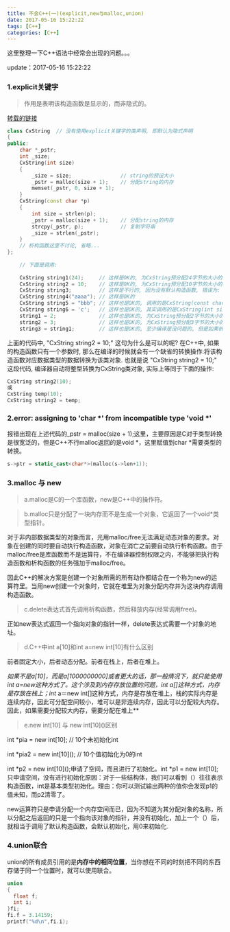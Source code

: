 ```yaml
---
title: 不会C++(一)(explicit,new与malloc,union)
date: 2017-05-16 15:22:22
tags: [C++]
categories: [C++]
---
```


这里整理一下C++语法中经常会出现的问题。。。

<!--more-->

update：2017-05-16 15:22:22

### 1.explicit关键字

> 作用是表明该构造函数是显示的，而非隐式的。

[转载的链接](http://www.cnblogs.com/ymy124/p/3632634.html)

```C++
class CxString  // 没有使用explicit关键字的类声明, 即默认为隐式声明  
{  
public:  
    char *_pstr;  
    int _size;  
    CxString(int size)  
    {  
        _size = size;                // string的预设大小  
        _pstr = malloc(size + 1);    // 分配string的内存  
        memset(_pstr, 0, size + 1);  
    }  
    CxString(const char *p)  
    {  
        int size = strlen(p);  
        _pstr = malloc(size + 1);    // 分配string的内存  
        strcpy(_pstr, p);            // 复制字符串  
        _size = strlen(_pstr);  
    }  
    // 析构函数这里不讨论, 省略...  
};  
  
    // 下面是调用:  
  
    CxString string1(24);     // 这样是OK的, 为CxString预分配24字节的大小的内存  
    CxString string2 = 10;    // 这样是OK的, 为CxString预分配10字节的大小的内存  
    CxString string3;         // 这样是不行的, 因为没有默认构造函数, 错误为: “CxString”: 没有合适的默认构造函数可用  
    CxString string4("aaaa"); // 这样是OK的  
    CxString string5 = "bbb"; // 这样也是OK的, 调用的是CxString(const char *p)  
    CxString string6 = 'c';   // 这样也是OK的, 其实调用的是CxString(int size), 且size等于'c'的ascii码  
    string1 = 2;              // 这样也是OK的, 为CxString预分配2字节的大小的内存  
    string2 = 3;              // 这样也是OK的, 为CxString预分配3字节的大小的内存  
    string3 = string1;        // 这样也是OK的, 至少编译是没问题的, 但是如果析构函数里用free释放_pstr内存指针的时候可能会报错, 完整的代码必须重载运算符"=", 并在其中处理内存释放  
```

上面的代码中, "CxString string2 = 10;" 这句为什么是可以的呢? 在C++中, 如果的构造函数只有一个参数时, 那么在编译的时候就会有一个缺省的转换操作:将该构造函数对应数据类型的数据转换为该类对象. 也就是说 "CxString string2 = 10;" 这段代码, 编译器自动将整型转换为CxString类对象, 实际上等同于下面的操作:

```C++
CxString string2(10);  
或  
CxString temp(10);  
CxString string2 = temp;  
```



### 2.error: assigning to 'char \*' from incompatible type 'void \*'

报错出现在上述代码的_pstr = malloc(size + 1);这里，主要原因是C对于类型转换是很宽泛的，但是C++不行malloc返回的是void \*，这里赋值到char \*需要类型的转换。

```C++
s->ptr = static_cast<char*>(malloc(s->len+1));
```



### 3.malloc 与 new

> a.malloc是C的一个库函数，new是C++中的操作符。

> b.malloc只是分配了一块内存而不是生成一个对象，它返回了一个void\*类型指针。

对于非内部数据类型的对象而言，光用malloc/free无法满足动态对象的要求。对象在创建的同时要自动执行构造函数，对象在消亡之前要自动执行析构函数。由于malloc/free是库函数而不是运算符，不在编译器控制权限之内，不能够把执行构造函数和析构函数的任务强加于malloc/free。

因此C++的解决方案是创建一个对象所需的所有动作都结合在一个称为new的运算符里。当用new创建一个对象时，它就在堆里为对象分配内存并为这块内存调用构造函数。

> c.delete表达式首先调用析构函数，然后释放内存(经常调用free)。

正如new表达式返回一个指向对象的指针一样，delete表达式需要一个对象的地址。

> d.C++中int a[10]和int a=new int[10]有什么区别

前者固定大小，后者动态分配。前者在栈上，后者在堆上。

**如果不是a[10]，而是a[1000000000\]或者更大的话，那一般情况下，就只能使用int* a=new这种方式了。这个涉及到内存存放位置的问题，int a[\]这种方式，内存是存放在栈上；int* a＝new int[\]这种方式，内存是存放在堆上，栈的实际内存是连续内存，因此可分配空间较小，堆可以是非连续内存，因此可以分配较大内存。因此，如果需要分配较大内存，需要分配在堆上**

> e.new int[10] 与 new int[10\]()区别

int *pia = new int[10];    // 10个未初始化int

int *pia2 = new int[10\](); // 10个值初始化为0的int

int *p2 = new int[10\]();申请了空间，而且进行了初始化。int *p1 = new int[10\];只申请空间，没有进行初始化原因：对于一些结构体，我们可以看到（）往往表示构造函数，int是基本类型初始化。理由：你可以测试输出两种的值你会发现p1的值未知，而p2清零了。

new运算符只是申请分配一个内存空间而已，因为不知道为其分配对象的名称，所以分配之后返回的只是一个指向该对象的指针，并没有初始化，加上一个（）后，就相当于调用了默认构造函数，会默认初始化，用0来初始化.



### 4.union联合

union的所有成员引用的是**内存中的相同位置**，当你想在不同的时刻把不同的东西存储于同一个位置时，就可以使用联合。

```C++
union
{
  float f;
  int i;
}fi;
fi.f = 3.14159;
printf("%d\n",fi.i);
```